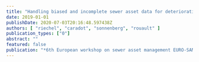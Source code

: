 ```yaml
---
title: "Handling biased and incomplete sewer asset data for deterioration modelling"
date: 2019-01-01
publishDate: 2020-07-03T20:16:48.597438Z
authors: [ "riechel", "caradot", "sonnenberg", "rouault" ]
publication_types: ["0"]
abstract: ""
featured: false
publication: "*6th European workshop on sewer asset management EURO-SAM*"
---
```


